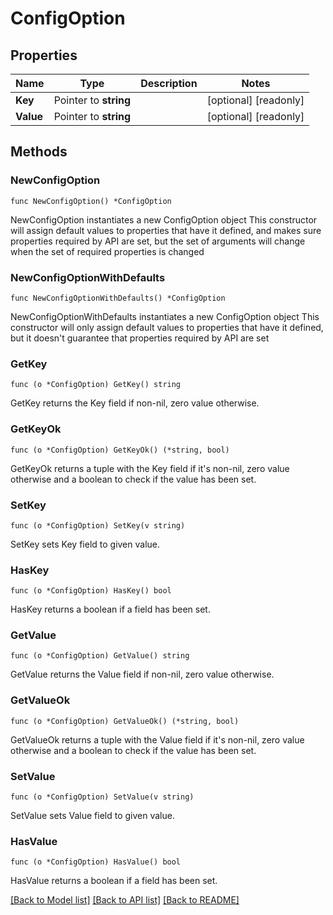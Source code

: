 # ConfigOption

## Properties

Name | Type | Description | Notes
------------ | ------------- | ------------- | -------------
**Key** | Pointer to **string** |  | [optional] [readonly] 
**Value** | Pointer to **string** |  | [optional] [readonly] 

## Methods

### NewConfigOption

`func NewConfigOption() *ConfigOption`

NewConfigOption instantiates a new ConfigOption object
This constructor will assign default values to properties that have it defined,
and makes sure properties required by API are set, but the set of arguments
will change when the set of required properties is changed

### NewConfigOptionWithDefaults

`func NewConfigOptionWithDefaults() *ConfigOption`

NewConfigOptionWithDefaults instantiates a new ConfigOption object
This constructor will only assign default values to properties that have it defined,
but it doesn't guarantee that properties required by API are set

### GetKey

`func (o *ConfigOption) GetKey() string`

GetKey returns the Key field if non-nil, zero value otherwise.

### GetKeyOk

`func (o *ConfigOption) GetKeyOk() (*string, bool)`

GetKeyOk returns a tuple with the Key field if it's non-nil, zero value otherwise
and a boolean to check if the value has been set.

### SetKey

`func (o *ConfigOption) SetKey(v string)`

SetKey sets Key field to given value.

### HasKey

`func (o *ConfigOption) HasKey() bool`

HasKey returns a boolean if a field has been set.

### GetValue

`func (o *ConfigOption) GetValue() string`

GetValue returns the Value field if non-nil, zero value otherwise.

### GetValueOk

`func (o *ConfigOption) GetValueOk() (*string, bool)`

GetValueOk returns a tuple with the Value field if it's non-nil, zero value otherwise
and a boolean to check if the value has been set.

### SetValue

`func (o *ConfigOption) SetValue(v string)`

SetValue sets Value field to given value.

### HasValue

`func (o *ConfigOption) HasValue() bool`

HasValue returns a boolean if a field has been set.


[[Back to Model list]](../README.md#documentation-for-models) [[Back to API list]](../README.md#documentation-for-api-endpoints) [[Back to README]](../README.md)


